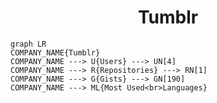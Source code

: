<h1 align="center">Tumblr</h1>

```mermaid
graph LR
COMPANY_NAME{Tumblr}
COMPANY_NAME ---> U{Users} ---> UN[4]
COMPANY_NAME ---> R{Repositories} ---> RN[1]
COMPANY_NAME ---> G{Gists} ---> GN[190]
COMPANY_NAME ---> ML{Most Used<br>Languages}
```
